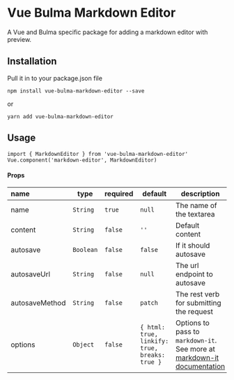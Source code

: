 # Vue Bulma Markdown Editor
A Vue and Bulma specific package for adding a markdown editor with preview.

## Installation
Pull it in to your package.json file

```
npm install vue-bulma-markdown-editor --save
```

or

```
yarn add vue-bulma-markdown-editor
```

## Usage
```
import { MarkdownEditor } from 'vue-bulma-markdown-editor'
Vue.component('markdown-editor', MarkdownEditor)
```

#### Props
| name | type | required | default | description |
| :--- | ---- | ---------| ------- | ----------- |
| name | `String` | `true` | `null` | The name of the textarea |
| content | `String` | `false` | `''` | Default content |
| autosave | `Boolean` | `false` | `false` | If it should autosave |
| autosaveUrl | `String` | `false` | `null` | The url endpoint to autosave |
| autosaveMethod | `String` | `false` | `patch` | The rest verb for submitting the request |
| options | `Object` | `false` | `{ html: true, linkify: true, breaks: true }` | Options to pass to `markdown-it`. See more at [markdown-it documentation](https://github.com/markdown-it/markdown-it)

